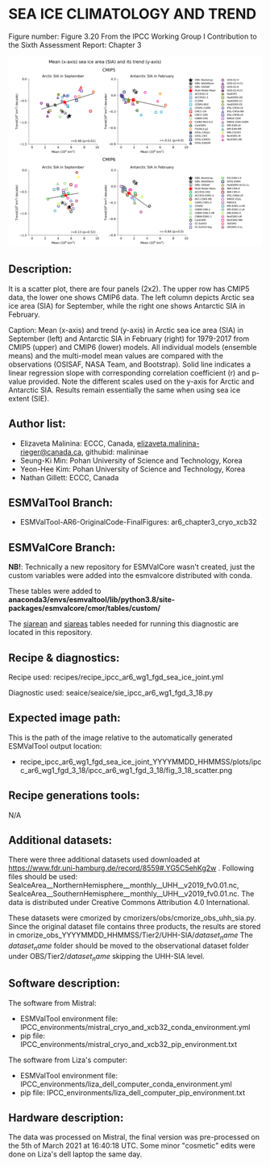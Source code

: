 
SEA ICE CLIMATOLOGY AND TREND
============

Figure number: Figure 3.20
From the IPCC Working Group I Contribution to the Sixth Assessment Report: Chapter 3

![Figure 3.20](../images/ar6_wg1_chap3_fig3_20_sea_ice_climatology_and_trend.png?raw=true)

Description:
------------
It is a scatter plot, there are four panels (2x2). The upper row has CMIP5 data, the lower one shows 
CMIP6 data. The left column depicts Arctic sea ice area (SIA) for September, while the right one shows 
Antarctic SIA in February. 

Caption: Mean (x-axis) and trend (y-axis) in Arctic sea ice area (SIA) in September (left) and 
Antarctic SIA in February (right) for 1979-2017 from CMIP5 (upper) and CMIP6 (lower) models. 
All individual models (ensemble means) and the multi-model mean values are compared with the
observations (OSISAF, NASA Team, and Bootstrap). Solid line indicates a linear regression 
slope with corresponding correlation coefficient (r) and p-value provided. Note the 
different scales used on the y-axis for Arctic and Antarctic SIA. Results remain essentially
the same when using sea ice extent (SIE).

Author list:
------------
- Elizaveta Malinina: ECCC, Canada, elizaveta.malinina-rieger@canada.ca, githubid: malininae 
- Seung-Ki Min: Pohan University of Science and Technology, Korea
- Yeon-Hee Kim: Pohan University of Science and Technology, Korea
- Nathan Gillett: ECCC, Canada

ESMValTool Branch:
------------------
- ESMValTool-AR6-OriginalCode-FinalFigures: ar6_chapter3_cryo_xcb32

ESMValCore Branch:
------------------
**NB!**: Technically a new repository for ESMValCore wasn't created, just the custom variables were
added into the esmvalcore distributed with conda.  

These tables were added to **anaconda3/envs/esmvaltool/lib/python3.8/site-packages/esmvalcore/cmor/tables/custom/**
 
The [siarean](../esmvalcore_custom_variables/CMOR_siarean.dat) and [siareas](../esmvalcore_custom_variables/CMOR_siareas.dat)
tables needed for running this diagnostic are located in this repository.

Recipe & diagnostics:
---------------------
Recipe used: recipes/recipe_ipcc_ar6_wg1_fgd_sea_ice_joint.yml

Diagnostic used: seaice/seaice/sie_ipcc_ar6_wg1_fgd_3_18.py

Expected image path:
--------------------
This is the path of the image relative to the automatically generated ESMValTool output location:
- recipe_ipcc_ar6_wg1_fgd_sea_ice_joint_YYYYMMDD_HHMMSS/plots/ipcc_ar6_wg1_fgd_3_18/ipcc_ar6_wg1_fgd_3_18/fig_3_18_scatter.png 

Recipe generations tools: 
-------------------------
N/A 

Additional datasets:
--------------------
There were three additional datasets used downloaded at https://www.fdr.uni-hamburg.de/record/8559#.YG5C5ehKg2w .
Following files should be used: SeaIceArea__NorthernHemisphere__monthly__UHH__v2019_fv0.01.nc,
SeaIceArea__SouthernHemisphere__monthly__UHH__v2019_fv0.01.nc. The data is distributed under
Creative Commons Attribution 4.0 International. 

These datasets were cmorized by cmorizers/obs/cmorize_obs_uhh_sia.py. Since the original dataset file 
contains three products, the results are stored in cmorize_obs_YYYYMMDD_HHMMSS/Tier2/UHH-SIA/$dataset_name$
The $dataset_name$ folder should be moved to the observational dataset folder under OBS/Tier2/$dataset_name$ 
skipping the UHH-SIA level.

Software description:
---------------------
The software from Mistral:
- ESMValTool environment file: IPCC_environments/mistral_cryo_and_xcb32_conda_environment.yml
- pip file: IPCC_environments/mistral_cryo_and_xcb32_pip_environment.txt

The software from Liza's computer:
- ESMValTool environment file: IPCC_environments/liza_dell_computer_conda_environment.yml
- pip file: IPCC_environments/liza_dell_computer_pip_environment.txt

Hardware description:
---------------------
The data was processed on Mistral, the final version was pre-processed on the 5th of March 2021 
at 16:40:18 UTC. Some minor "cosmetic" edits were done on Liza's dell laptop the same day.